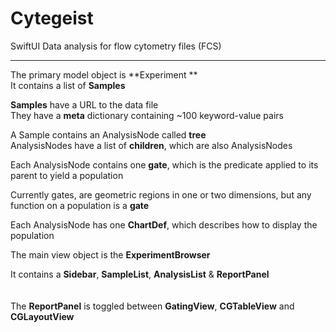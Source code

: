 #  Cytegeist 

SwiftUI Data analysis for flow cytometry files (FCS)

----
The primary model object is **Experiment ** <br>
It contains a list of **Samples**<br>

**Samples** have a URL to the data file<br>
They have a **meta** dictionary containing ~100 keyword-value pairs<br>
    
A Sample contains an AnalysisNode called **tree**<br>
AnalysisNodes have a list of **children**, which are also AnalysisNodes<br>
    
Each AnalysisNode contains one **gate**, which is the predicate applied to its parent to yield a population
    
Currently gates, are geometric regions in one or two dimensions, but any function on a population is a **gate**<br>
    
Each AnalysisNode has one **ChartDef**, which describes how to display the population<br>



The main view object is the **ExperimentBrowser**<br>

It contains a **Sidebar**, **SampleList**, **AnalysisList** & **ReportPanel**<br>
 <br>    
The **ReportPanel** is toggled between **GatingView**, **CGTableView** and **CGLayoutView**<br>
